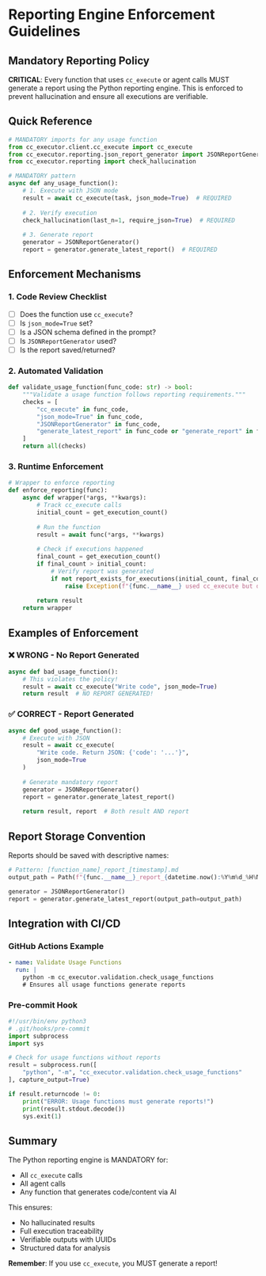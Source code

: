 # Reporting Engine Enforcement Guidelines

## Mandatory Reporting Policy

**CRITICAL**: Every function that uses `cc_execute` or agent calls MUST generate a report using the Python reporting engine. This is enforced to prevent hallucination and ensure all executions are verifiable.

## Quick Reference

```python
# MANDATORY imports for any usage function
from cc_executor.client.cc_execute import cc_execute
from cc_executor.reporting.json_report_generator import JSONReportGenerator
from cc_executor.reporting import check_hallucination

# MANDATORY pattern
async def any_usage_function():
    # 1. Execute with JSON mode
    result = await cc_execute(task, json_mode=True)  # REQUIRED
    
    # 2. Verify execution
    check_hallucination(last_n=1, require_json=True)  # REQUIRED
    
    # 3. Generate report
    generator = JSONReportGenerator()
    report = generator.generate_latest_report()  # REQUIRED
```

## Enforcement Mechanisms

### 1. Code Review Checklist
- [ ] Does the function use `cc_execute`?
- [ ] Is `json_mode=True` set?
- [ ] Is a JSON schema defined in the prompt?
- [ ] Is `JSONReportGenerator` used?
- [ ] Is the report saved/returned?

### 2. Automated Validation
```python
def validate_usage_function(func_code: str) -> bool:
    """Validate a usage function follows reporting requirements."""
    checks = [
        "cc_execute" in func_code,
        "json_mode=True" in func_code,
        "JSONReportGenerator" in func_code,
        "generate_latest_report" in func_code or "generate_report" in func_code
    ]
    return all(checks)
```

### 3. Runtime Enforcement
```python
# Wrapper to enforce reporting
def enforce_reporting(func):
    async def wrapper(*args, **kwargs):
        # Track cc_execute calls
        initial_count = get_execution_count()
        
        # Run the function
        result = await func(*args, **kwargs)
        
        # Check if executions happened
        final_count = get_execution_count()
        if final_count > initial_count:
            # Verify report was generated
            if not report_exists_for_executions(initial_count, final_count):
                raise Exception(f"{func.__name__} used cc_execute but didn't generate a report!")
        
        return result
    return wrapper
```

## Examples of Enforcement

### ❌ WRONG - No Report Generated
```python
async def bad_usage_function():
    # This violates the policy!
    result = await cc_execute("Write code", json_mode=True)
    return result  # NO REPORT GENERATED!
```

### ✅ CORRECT - Report Generated
```python
async def good_usage_function():
    # Execute with JSON
    result = await cc_execute(
        "Write code. Return JSON: {'code': '...'}",
        json_mode=True
    )
    
    # Generate mandatory report
    generator = JSONReportGenerator()
    report = generator.generate_latest_report()
    
    return result, report  # Both result AND report
```

## Report Storage Convention

Reports should be saved with descriptive names:

```python
# Pattern: [function_name]_report_[timestamp].md
output_path = Path(f"{func.__name__}_report_{datetime.now():%Y%m%d_%H%M%S}.md")

generator = JSONReportGenerator()
report = generator.generate_latest_report(output_path=output_path)
```

## Integration with CI/CD

### GitHub Actions Example
```yaml
- name: Validate Usage Functions
  run: |
    python -m cc_executor.validation.check_usage_functions
    # Ensures all usage functions generate reports
```

### Pre-commit Hook
```python
#!/usr/bin/env python3
# .git/hooks/pre-commit
import subprocess
import sys

# Check for usage functions without reports
result = subprocess.run([
    "python", "-m", "cc_executor.validation.check_usage_functions"
], capture_output=True)

if result.returncode != 0:
    print("ERROR: Usage functions must generate reports!")
    print(result.stdout.decode())
    sys.exit(1)
```

## Summary

The Python reporting engine is MANDATORY for:
- All `cc_execute` calls
- All agent calls
- Any function that generates code/content via AI

This ensures:
- No hallucinated results
- Full execution traceability
- Verifiable outputs with UUIDs
- Structured data for analysis

**Remember**: If you use `cc_execute`, you MUST generate a report!